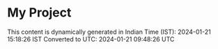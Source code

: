 # My Project

This content is dynamically generated in Indian Time (IST): 2024-01-21 15:18:26 IST
Converted to UTC: 2024-01-21 09:48:26 UTC

